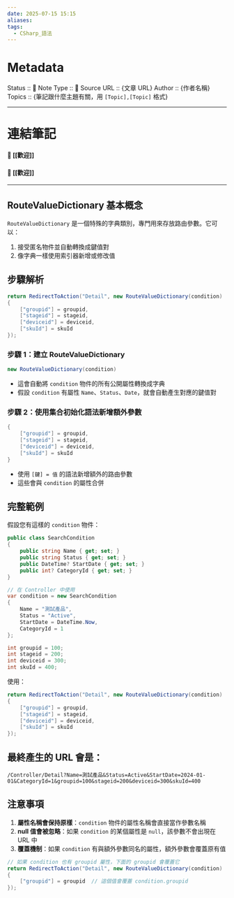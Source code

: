 ```yaml
---
date: 2025-07-15 15:15
aliases: 
tags:
  - CSharp_語法
---
```

# Metadata
Status :: 🌱
Note Type :: 📰
Source URL :: {文章 URL}
Author :: {作者名稱}
Topics :: {筆記跟什麼主題有關，用 `[Topic],[Topic]` 格式}

---
# 連結筆記
#### 📑 [[歡迎]]
#### 📑 [[歡迎]]

---
## RouteValueDictionary 基本概念

`RouteValueDictionary` 是一個特殊的字典類別，專門用來存放路由參數。它可以：

1. 接受匿名物件並自動轉換成鍵值對
2. 像字典一樣使用索引器新增或修改值

## 步驟解析

```csharp
return RedirectToAction("Detail", new RouteValueDictionary(condition)
{
    ["groupid"] = groupid,
    ["stageid"] = stageid,
    ["deviceid"] = deviceid,
    ["skuId"] = skuId
});
```

### 步驟 1：建立 RouteValueDictionary

```csharp
new RouteValueDictionary(condition)
```

- 這會自動將 `condition` 物件的所有公開屬性轉換成字典
- 假設 `condition` 有屬性 `Name`、`Status`、`Date`，就會自動產生對應的鍵值對

### 步驟 2：使用集合初始化語法新增額外參數

```csharp
{
    ["groupid"] = groupid,
    ["stageid"] = stageid,
    ["deviceid"] = deviceid,
    ["skuId"] = skuId
}
```

- 使用 `[鍵] = 值` 的語法新增額外的路由參數
- 這些會與 `condition` 的屬性合併

## 完整範例

假設您有這樣的 `condition` 物件：

```csharp
public class SearchCondition
{
    public string Name { get; set; }
    public string Status { get; set; }
    public DateTime? StartDate { get; set; }
    public int? CategoryId { get; set; }
}

// 在 Controller 中使用
var condition = new SearchCondition
{
    Name = "測試產品",
    Status = "Active",
    StartDate = DateTime.Now,
    CategoryId = 1
};

int groupid = 100;
int stageid = 200;
int deviceid = 300;
int skuId = 400;
```

使用：

```csharp
return RedirectToAction("Detail", new RouteValueDictionary(condition)
{
    ["groupid"] = groupid,
    ["stageid"] = stageid,
    ["deviceid"] = deviceid,
    ["skuId"] = skuId
});
```

## 最終產生的 URL 會是：

```
/Controller/Detail?Name=測試產品&Status=Active&StartDate=2024-01-01&CategoryId=1&groupid=100&stageid=200&deviceid=300&skuId=400
```

## 注意事項

1. **屬性名稱會保持原樣**：`condition` 物件的屬性名稱會直接當作參數名稱
2. **null 值會被忽略**：如果 `condition` 的某個屬性是 `null`，該參數不會出現在 URL 中
3. **覆蓋機制**：如果 `condition` 有與額外參數同名的屬性，額外參數會覆蓋原有值

```csharp
// 如果 condition 也有 groupid 屬性，下面的 groupid 會覆蓋它
return RedirectToAction("Detail", new RouteValueDictionary(condition)
{
    ["groupid"] = groupid  // 這個值會覆蓋 condition.groupid
});
```

